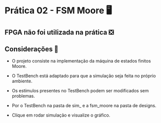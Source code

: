 # Prática 02 - FSM Moore 🖥️

## FPGA não foi utilizada na prática ❎

## Considerações 📝

- O projeto consiste na implementação da máquina de estados finitos Moore.
  
- O TestBench está adaptado para que a simulação seja feita no próprio ambiente.
  
- Os estímulos presentes no TestBench podem ser modificados sem problemas.
  
- Por o TestBench na pasta de sim_ e a fsm_moore na pasta de designs.
  
- Clique em rodar simulação e visualize o gráfico.
